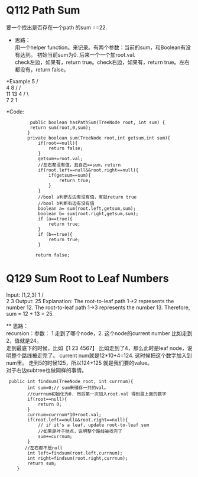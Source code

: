 # Q112 Path Sum 
要一个找出是否存在一个path 的sum ==22.   
* 思路：      
用一个helper function。来记录。有两个参数：当前的sum，和Boolean有没有达到。   初始当前sum为0. 后来一个一个加root.val.  
check左边，如果有，return true。check右边，如果有，return true。左右都没有，return false。

 
*Example
                                                                  5
                                                                 / \
                                                                4   8
                                                               /   / \
                                                              11  13  4
                                                             /  \      \
                                                            7    2      1

  *Code: 
  
             public boolean hasPathSum(TreeNode root, int sum) {
             return sum(root,0,sum);
            }
            private boolean sum(TreeNode root,int getsum,int sum){
                if(root==null){
                    return false;
                }
                getsum+=root.val;
                //左右都没有值，且自己==sum，return
                if(root.left==null&&root.right==null){
                    if(getsum==sum){
                        return true;
                    }
                }
                //bool a判断左边有没有值，有就return true
                //bool b判断右边有没有值
                boolean a= sum(root.left,getsum,sum);
                boolean b= sum(root.right,getsum,sum);
                if (a==true){
                    return true;
                }
                if (b==true){
                    return true;
                }

               return false;


# Q129 Sum Root to Leaf Numbers
Input: [1,2,3]
    1
   / \
  2   3
Output: 25
Explanation:
The root-to-leaf path 1->2 represents the number 12.
The root-to-leaf path 1->3 represents the number 13.
Therefore, sum = 12 + 13 = 25.


** 思路：   
recursion：参数： 1.走到了哪个node，2. 这个node的current number 比如走到2，值就是24。    
走到最底下的时候，比如【1 23 4567】 比如走到了4，那么此时是leaf node，说明整个路线被走完了。 current num就是12*10+4=124. 这时候把这个数字加入到num里。 走到5的时候125，所以124+125 就是我们要的value。      
对于右边subtree也做同样的事情。

     public int findsum(TreeNode root, int currnum){
            int sum=0;// sum来储存一共的val。
            //currnum初始化为0. 然后第一次加入root.val 得到最上面的数字
            if(root==null){
                return 0;
            }
            currnum=currnum*10+root.val;
            if(root.left==null&&root.right==null){
                // if it's a leaf, update root-to-leaf sum
                //如果是叶子结点，说明整个路线被找完了
                sum+=currnum;
            }
           //左右都不是null
            int left=findsum(root.left,currnum);
            int right=findsum(root.right,currnum);
            return sum;
        }

    

